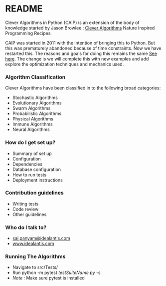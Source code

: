 # README #
Clever Algorithms in Python (CAIP) is an extension of the body of knowledge started by Jason Browlee : [Clever Algorithms](http://www.cleveralgorithms.com/)
Nature Inspired Programming Recipes. 

CAIP was started in 2011 with the intention of bringing this to Python. But this was prematurely abandoned because of time constraints. Now we have restarted this. The reasons and goals for doing this remains the same [See here](http://www.saipanyam.net/2011/06/clever-algorithms-python.html).
The change is we will complete this with new examples and add explore the optimization techniques and mechanics used.

### Algorithm Classification ###

Clever Algorithms have been classified in to the following broad categories:

* Stochastic Algorithms
* Evolutionary Algorithms
* Swarm Algorithms
* Probabilistic Algorithms
* Physical Algorithms
* Immune Algorithms
* Neural Algorithms

### How do I get set up? ###

* Summary of set up
* Configuration
* Dependencies
* Database configuration
* How to run tests
* Deployment instructions

### Contribution guidelines ###

* Writing tests
* Code review
* Other guidelines

### Who do I talk to? ###

* sai.panyam@idealantis.com
* www.idealantis.com

### Running The Algorithms ###
* Navigate to src/Tests/
* Run python -m pytest *testSuiteName.py*  -s 
* *Note :* Make sure pytest is installed
